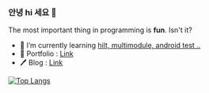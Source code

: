 ### 안녕 hi 세요 👋

The most important thing in programming is **fun**. Isn't it?

- 🌱 I’m currently learning [hilt, multimodule, android test ..](https://github.com/sdk0213/Multi-Module-Hilt-Sample-Project)
- 📰 Portfolio : [Link](https://spotty-okra-e49.notion.site/Android-f309ad3d0aa74f49b9699a46e24ab2e3)
- 🖊️ Blog : [Link](https://sudeky.tistory.com)

[![Top Langs](https://github-readme-stats.vercel.app/api/top-langs/?username=sdk0213&langs_count=8)](https://github.com/sdk0213/github-readme-stats)

<!--
**sdk0213/sdk0213** is a ✨ _special_ ✨ repository because its `README.md` (this file) appears on your GitHub profile.

Here are some ideas to get you started:

- 🔭 I’m currently working on 
- 🌱 I’m currently learning ...
- 👯 I’m looking to collaborate on ...
- 🤔 I’m looking for help with ...
- 💬 Ask me about ...
- 📫 How to reach me: ...
- 😄 Pronouns: ...
- ⚡ Fun fact: ...
-->
